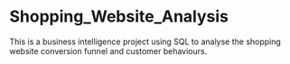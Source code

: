 # Shopping_Website_Analysis
This is a business intelligence project using SQL to analyse the shopping website conversion funnel and customer behaviours.
